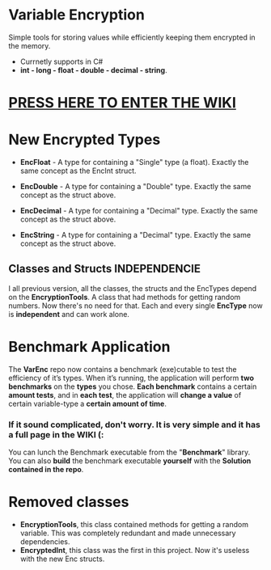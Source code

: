 # Variable Encryption
Simple tools for storing values while efficiently keeping them encrypted in the memory.
* Currnetly supports in C#  
* **int - long - float - double - decimal - string**.
 
 # [PRESS HERE TO ENTER THE WIKI]
 
 [PRESS HERE TO ENTER THE WIKI]: https://github.com/JosepeDev/Variable-Encryption/wiki
 
# New Encrypted Types
* **EncFloat** - A type for containing a "Single" type (a float).
 Exactly the same concept as the EncInt struct.

* **EncDouble** - A type for containing a "Double" type.
 Exactly the same concept as the struct above.

* **EncDecimal** - A type for containing a "Decimal" type.
  Exactly the same concept as the struct above.

* **EncString** - A type for containing a "Decimal" type.
  Exactly the same concept as the struct above.

## Classes and Structs INDEPENDENCIE
I all previous version, all the classes, the structs and the EncTypes depend on the **EncryptionTools**.
A class that had methods for getting random numbers. Now there's no need for that.
Each and every single **EncType** now is **independent** and can work alone.

# Benchmark Application
The **VarEnc** repo now contains a benchmark (exe)cutable to test the efficiency of it’s types.
When it’s running, the application will perform **two benchmarks** on the **types** you chose.
**Each benchmark** contains a certain **amount tests**, and in **each test**,
 the application will **change a value** of certain variable-type a **certain amount of time**.

### If it sound complicated, don't worry. It is very simple and it has a full page in the **WIKI** (:

You can lunch the Benchmark executable from the "**Benchmark**" library.
You can also **build** the benchmark executable **yourself** with the **Solution contained in the repo**.

# Removed classes
* **EncryptionTools**, this class contained methods for getting a random variable.
 This was completely redundant and made unnecessary dependencies.
* **EncryptedInt**, this class was the first in this project. 
Now it's useless with the new Enc structs.
